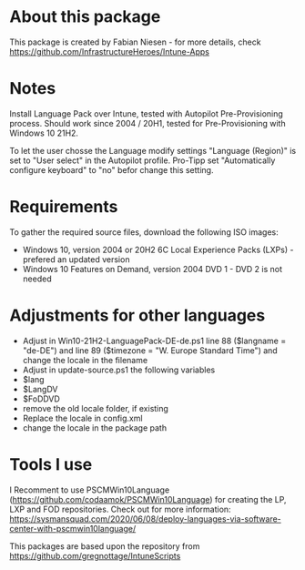 # About this package
This package is created by Fabian Niesen - for more details, check https://github.com/InfrastructureHeroes/Intune-Apps

# Notes 
Install Language Pack over Intune, tested with Autopilot Pre-Provisioning process. Should work since 2004 / 20H1, tested for Pre-Provisioning with Windows 10 21H2.

To let the user chosse the Language modify settings "Language (Region)" is set to "User select" in the Autopilot profile. Pro-Tipp set "Automatically configure keyboard" to "no" befor change this setting.

# Requirements
To gather the required source files, download the following ISO images:
- Windows 10, version 2004 or 20H2 6C Local Experience Packs (LXPs) - prefered an updated version 
- Windows 10 Features on Demand, version 2004 DVD 1 - DVD 2 is not needed

# Adjustments for other languages
- Adjust in Win10-21H2-LanguagePack-DE-de.ps1 line 88 ($langname = "de-DE") and line 89 ($timezone = "W. Europe Standard Time") and change the locale in the filename
- Adjust in update-source.ps1 the following variables
 - $lang 
 - $LangDV
 - $FoDDVD
-  remove the old locale folder, if existing
-  Replace the locale in config.xml
-  change the locale in the package path

# Tools I use
I Recomment to use PSCMWin10Language (https://github.com/codaamok/PSCMWin10Language) for creating the LP, LXP and FOD repositories.
Check out for more information: https://sysmansquad.com/2020/06/08/deploy-languages-via-software-center-with-pscmwin10language/

This packages are based upon the repository from https://github.com/gregnottage/IntuneScripts
